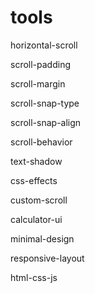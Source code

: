 # tools

horizontal-scroll

scroll-padding

scroll-margin

scroll-snap-type

scroll-snap-align

scroll-behavior

text-shadow

css-effects

custom-scroll

calculator-ui

minimal-design

responsive-layout

html-css-js

